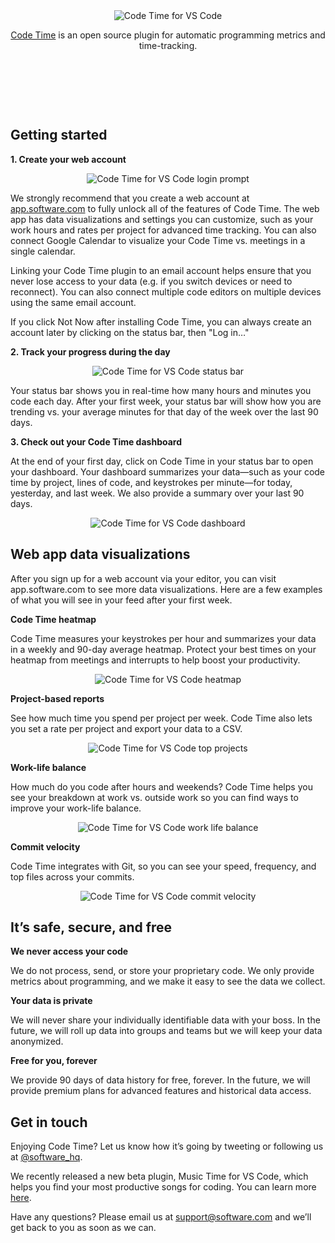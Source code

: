 <p align="center" style="margin: 0 10%">
  <img src="https://swdc-vscode.s3-us-west-1.amazonaws.com/code-time.png" alt="Code Time for VS Code" />
</p>

<p align="center"><a href="https://www.software.com/code-time">Code Time</a> is an open source plugin for automatic programming metrics and time-tracking. 
</p>

</br>

<p align="center">
  <a href="https://marketplace.visualstudio.com/items?itemName=softwaredotcom.swdc-vscode">
    <img alt="" src="https://vsmarketplacebadge.apphb.com/version-short/softwaredotcom.swdc-vscode.svg"></a>
  <a href="https://marketplace.visualstudio.com/items?itemName=softwaredotcom.swdc-vscode">
    <img alt="" src="https://vsmarketplacebadge.apphb.com/installs-short/softwaredotcom.swdc-vscode.svg"></a>
  <a href="https://marketplace.visualstudio.com/items?itemName=softwaredotcom.swdc-vscode">
    <img alt="" src="https://vsmarketplacebadge.apphb.com/rating-short/softwaredotcom.swdc-vscode.svg"></a>
  <a href="https://aka.ms/vsls">
    <img alt="" src="https://aka.ms/vsls-badge"></a>
</p>

</br>

## Getting started

**1. Create your web account**

<p align="center" style="margin: 0 10%">
  <img src="https://swdc-vscode.s3-us-west-1.amazonaws.com/login-prompt.png" alt="Code Time for VS Code login prompt" />
</p>

We strongly recommend that you create a web account at [app.software.com](https://app.software.com/) to fully unlock all of the features of Code Time. The web app has data visualizations and settings you can customize, such as your work hours and rates per project for advanced time tracking. You can also connect Google Calendar to visualize your Code Time vs. meetings in a single calendar. 

Linking your Code Time plugin to an email account helps ensure that you never lose access to your data (e.g. if you switch devices or need to reconnect). You can also connect multiple code editors on multiple devices using the same email account. 

If you click Not Now after installing Code Time, you can always create an account later by clicking on the status bar, then "Log in…"

**2. Track your progress during the day**

<p align="center" style="margin: 0 10%">
  <img src="https://swdc-vscode.s3-us-west-1.amazonaws.com/status-bar.png" alt="Code Time for VS Code status bar" />
</p>

Your status bar shows you in real-time how many hours and minutes you code each day. After your first week, your status bar will show how you are trending vs. your average minutes for that day of the week over the last 90 days.

**3. Check out your Code Time dashboard**

At the end of your first day, click on Code Time in your status bar to open your dashboard. Your dashboard summarizes your data—such as your code time by project, lines of code, and keystrokes per minute—for today, yesterday, and last week. We also provide a summary over your last 90 days.

<p align="center" style="margin: 0 10%">
  <img src="https://swdc-vscode.s3-us-west-1.amazonaws.com/editor-dashboard.png" alt="Code Time for VS Code dashboard" />
</p>

## Web app data visualizations
After you sign up for a web account via your editor, you can visit app.software.com to see more data visualizations. Here are a few examples of what you will see in your feed after your first week.

**Code Time heatmap**

Code Time measures your keystrokes per hour and summarizes your data in a weekly and 90-day average heatmap. Protect your best times on your heatmap from meetings and interrupts to help boost your productivity.

<p align="center" style="margin: 0 10%">
  <img src="https://swdc-vscode.s3-us-west-1.amazonaws.com/weekly-heatmap.png" alt="Code Time for VS Code heatmap" />
</p>

**Project-based reports**

See how much time you spend per project per week. Code Time also lets you set a rate per project and export your data to a CSV.

<p align="center" style="margin: 0 10%">
  <img src="https://swdc-vscode.s3-us-west-1.amazonaws.com/top-projects.png" alt="Code Time for VS Code top projects" />
</p>

**Work-life balance**

How much do you code after hours and weekends? Code Time helps you see your breakdown at work vs. outside work so you can find ways to improve your work-life balance.

<p align="center" style="margin: 0 10%">
  <img src="https://swdc-vscode.s3-us-west-1.amazonaws.com/work-life-balance.png" alt="Code Time for VS Code work life balance" />
</p>

**Commit velocity**

Code Time integrates with Git, so you can see your speed, frequency, and top files across your commits.

<p align="center" style="margin: 0 10%">
  <img src="https://swdc-vscode.s3-us-west-1.amazonaws.com/commit-velocity.png" alt="Code Time for VS Code commit velocity" />
</p>


## It’s safe, secure, and free

**We never access your code**

We do not process, send, or store your proprietary code. We only provide metrics about programming, and we make it easy to see the data we collect.

**Your data is private**

We will never share your individually identifiable data with your boss. In the future, we will roll up data into groups and teams but we will keep your data anonymized.

**Free for you, forever**

We provide 90 days of data history for free, forever. In the future, we will provide premium plans for advanced features and historical data access.

## Get in touch

Enjoying Code Time? Let us know how it’s going by tweeting or following us at [@software_hq](https://twitter.com/software_hq).

We recently released a new beta plugin, Music Time for VS Code, which helps you find your most productive songs for coding. You can learn more [here](https://www.software.com).
 
Have any questions? Please email us at [support@software.com](mailto:support@software.com) and we’ll get back to you as soon as we can.